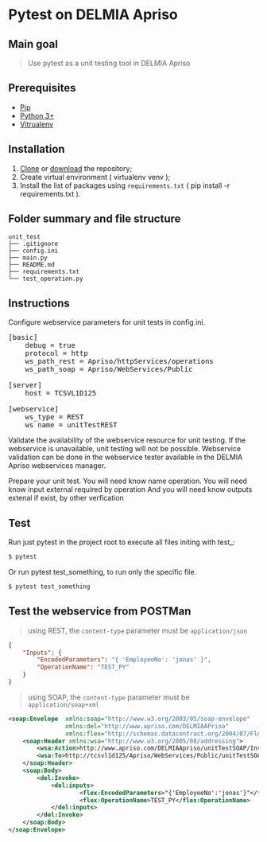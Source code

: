 # Pytest on DELMIA Apriso

## Main goal
> Use pytest as a unit testing tool in DELMIA Apriso

## Prerequisites
- [Pip](https://pypi.org/project/pip)
- [Python 3+](https://www.python.org)
- [Vitrualenv](https://virtualenv.pypa.io/)

## Installation
1. [Clone](https://github.com/jvsouza/apriso-pytest.git) or [download](https://github.com/jvsouza/apriso-pytest/archive/refs/heads/main.zip) the repository;
2. Create virtual environment ( virtualenv venv );
3. Install the list of packages using `requirements.txt` ( pip install -r requirements.txt ).

## Folder summary and file structure
```texto
unit_test
├── .gitignore
├── config.ini
├── main.py
├── README.md
├── requirements.txt
└── test_operation.py
```

## Instructions
Configure webservice parameters for unit tests in config.ini.
<pre lang="ini">
[basic]
    debug = true
    protocol = http
    ws_path_rest = Apriso/httpServices/operations
    ws_path_soap = Apriso/WebServices/Public

[server]
    host = TCSVL1D125

[webservice]
    ws_type = REST
    ws_name = unitTestREST
</pre>

Validate the availability of the webservice resource for unit testing.
If the webservice is unavailable, unit testing will not be possible.
Webservice validation can be done in the webservice tester available in the DELMIA Apriso webservices manager.

Prepare your unit test.
You will need know name operation.
You will need know input external required by operation
And you will need know outputs extenal if exist, by other verfication

## Test 
Run just pytest in the project root to execute all files initing with test_:
```bash
$ pytest
```
Or run pytest test_something, to run only the specific file.
```bash
$ pytest test_something
```

## Test the webservice from POSTMan
> using REST, the `content-type` parameter must be `application/json`
```json
{
    "Inputs": {
        "EncodedParameters": "{ 'EmployeeNo': 'jonas' }",
        "OperationName": "TEST_PY"
    }
}
```

> using SOAP, the `content-type` parameter must be `application/soap+xml`
```xml
<soap:Envelope  xmlns:soap="http://www.w3.org/2003/05/soap-envelope"
                xmlns:del="http://www.apriso.com/DELMIAAPriso"
                xmlns:flex="http://schemas.datacontract.org/2004/07/FlexNet.WebServices">
    <soap:Header xmlns:wsa="http://www.w3.org/2005/08/addressing">
        <wsa:Action>http://www.apriso.com/DELMIAApriso/unitTestSOAP/Invoke</wsa:Action>
        <wsa:To>http://tcsvl1d125/Apriso/WebServices/Public/unitTestSOAP.svc</wsa:To>
    </soap:Header>
    <soap:Body>
        <del:Invoke>
            <del:inputs>
                    <flex:EncodedParameters>"{'EmployeeNo':'jonas'}"</flex:EncodedParameters>
                    <flex:OperationName>TEST_PY</flex:OperationName>
            </del:inputs>
        </del:Invoke>
    </soap:Body>
</soap:Envelope>
```
